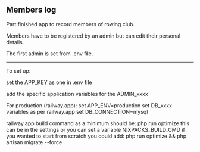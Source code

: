 ## Members log

Part finished app to record members of rowing club.

Members have to be registered by an admin but can edit their personal details.

The first admin is set from .env file.

---------------------------------------------------------------------------------------------
To set up:

set the APP_KEY as one in .env file

add the specific application variables for the ADMIN_xxxx


For production (railway.app):
set APP_ENV=production
set DB_xxxx variables as per railway.app
set DB_CONNECTION=mysql

railway.app build command as a minimum should be: php run optimize
this can be in the settings or you can set a variable NIXPACKS_BUILD_CMD
  if you wanted to start from scratch you could add: php run optimize && php artisan migrate --force